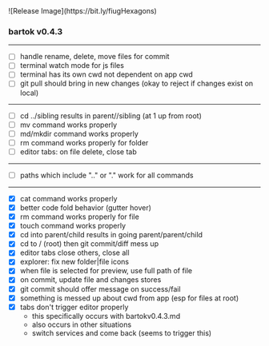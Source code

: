 <!-- no-select -->
<h1 style="display:none"></h1>
![Release Image](https://bit.ly/fiugHexagons)

### bartok v0.4.3

---

- [ ] handle rename, delete, move files for commit
- [ ] terminal watch mode for js files
- [ ] terminal has its own cwd not dependent on app cwd
- [ ] git pull should bring in new changes (okay to reject if changes exist on local)

---

- [ ] cd ../sibling results in parent//sibling (at 1 up from root)
- [ ] mv command works properly
- [ ] md/mkdir command works properly
- [ ] rm command works properly for folder
- [ ] editor tabs: on file delete, close tab

---

- [ ] paths which include ".." or "." work for all commands

---

- [X] cat command works properly
- [X] better code fold behavior (gutter hover)
- [X] rm command works properly for file
- [X] touch command works properly
- [X] cd into parent/child results in going parent/parent/child
- [X] cd to / (root) then git commit/diff mess up
- [X] editor tabs close others, close all
- [X] explorer: fix new folder|file icons
- [X] when file is selected for preview, use full path of file
- [X] on commit, update file and changes stores
- [X] git commit should offer message on success/fail
- [X] something is messed up about cwd from app (esp for files at root)
- [X] tabs don't trigger editor properly
	- this specifically occurs with bartokv0.4.3.md
	- also occurs in other situations
	- switch services and come back (seems to trigger this)
